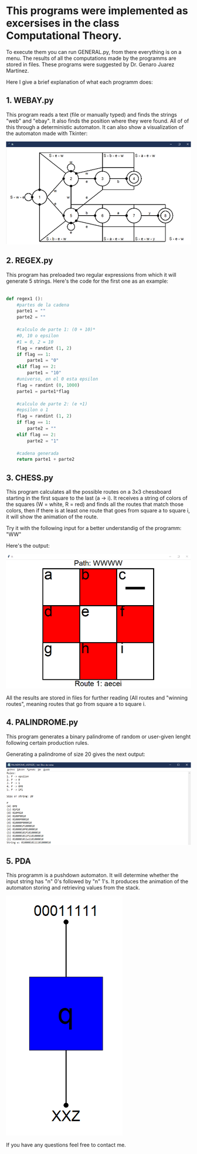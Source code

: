 # This programs were implemented as excersises in the class Computational Theory.

To execute them you can run GENERAL.py, from there everything is on a menu.
The results of all the computations made by the programms are stored in files.
These programs were suggested by Dr. Genaro Juarez Martínez.

Here I give a brief explanation of what each programm does:

## 1. WEBAY.py
This program reads a text (file or manually typed) and finds the strings "web" and "ebay".
It also finds the position where they were found. All of of this through a deterministic
automaton. It can also show a visualization of the automaton made with Tkinter:

![GitHub Logo](/Test/CapturaGraphWEBAY.PNG)

## 2. REGEX.py
This program has preloaded two regular expressions from which it will generate 5 strings.
Here's the code for the first one as an example:

``` python

def regex1 ():
    #partes de la cadena
    parte1 = ""
    parte2 = ""
    
    #calculo de parte 1: (0 + 10)*
    #0, 10 o epsilon
    #1 = 0, 2 = 10
    flag = randint (1, 2)
    if flag == 1:
        parte1 = "0"
    elif flag == 2:
        parte1 = "10"
    #universo, en el 0 esta epsilon
    flag = randint (0, 1000)
    parte1 = parte1*flag
    
    #calculo de parte 2: (e +1)
    #epsilon o 1
    flag = randint (1, 2)
    if flag == 1:
        parte2 = ""
    elif flag == 2:
        parte2 = "1"
    
    #cadena generada
    return parte1 + parte2

```

## 3. CHESS.py
This program calculates all the possible routes on a 3x3 chessboard starting in the first
square to the last (a -> i). It receives a string of colors of the squares (W = white,
R = red) and finds all the routes that match those colors, then if there is at least one
route that goes from square a to square i, it will show the animation of the route.

Try it with the following input for a better understandig of the programm:
"WW"

Here's the output:

![GitHub Logo](/Test/CapturaBoardCHESS.PNG)

All the results are stored in files for further reading (All routes and "winning routes",
meaning routes that go from square a to square i.

## 4. PALINDROME.py
This program generates a binary palindrome of random or user-given lenght following
certain production rules.

Generating a palindrome of size 20 gives the next output:

![GitHub Logo](/Test/CapturaPALINDROME.PNG)

## 5. PDA
This programm is a pushdown automaton. It will determine whether the input string has "n" 0's
followed by "n" 1's. It produces the animation of the automaton storing and retrieving
values from the stack.

![GitHub Logo](/Test/CapturaPDA.PNG)

If you have any questions feel free to contact me.
